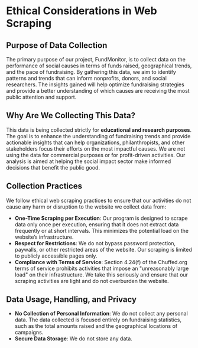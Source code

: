 # Ethical Considerations in Web Scraping

## Purpose of Data Collection

The primary purpose of our project, FundMonitor, is to collect data on the performance of social causes in terms of funds raised, geographical trends, and the pace of fundraising. By gathering this data, we aim to identify patterns and trends that can inform nonprofits, donors, and social researchers. The insights gained will help optimize fundraising strategies and provide a better understanding of which causes are receiving the most public attention and support.

## Why Are We Collecting This Data?

This data is being collected strictly for **educational and research purposes**. The goal is to enhance the understanding of fundraising trends and provide actionable insights that can help organizations, philanthropists, and other stakeholders focus their efforts on the most impactful causes. We are not using the data for commercial purposes or for profit-driven activities. Our analysis is aimed at helping the social impact sector make informed decisions that benefit the public good.

## Collection Practices

We follow ethical web scraping practices to ensure that our activities do not cause any harm or disruption to the website we collect data from:

- **One-Time Scraping per Execution**: Our program is designed to scrape data only once per execution, ensuring that it does not extract data frequently or at short intervals. This minimizes the potential load on the website’s infrastructure.
- **Respect for Restrictions**: We do not bypass password protection, paywalls, or other restricted areas of the website. Our scraping is limited to publicly accessible pages only.
- **Compliance with Terms of Service**: Section 4.24(f) of the Chuffed.org terms of service prohibits activities that impose an "unreasonably large load" on their infrastructure. We take this seriously and ensure that our scraping activities are light and do not overburden the website.

## Data Usage, Handling, and Privacy

- **No Collection of Personal Information**: We do not collect any personal data. The data collected is focused entirely on fundraising statistics, such as the total amounts raised and the geographical locations of campaigns.
- **Secure Data Storage**: We do not store any data.

